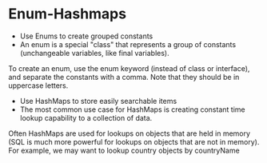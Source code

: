 # Enum-Hashmaps

- Use Enums to create grouped constants
- An enum is a special "class" that represents a group of constants (unchangeable variables, like final variables).

To create an enum, use the enum keyword (instead of class or interface), and separate the constants with a comma. Note that they should be in uppercase letters.

- Use HashMaps to store easily searchable items
- The most common use case for HashMaps is creating constant time lookup capability to a collection of data.

Often HashMaps are used for lookups on objects that are held in memory (SQL is much more powerful for lookups on objects that are not in memory). For example, we may want to lookup country objects by countryName
